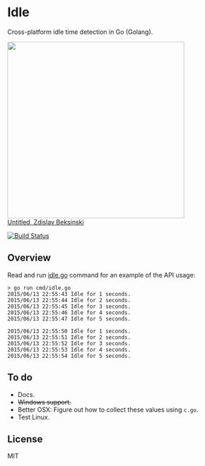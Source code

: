 Idle
=====

Cross-platform idle time detection in Go (Golang).

<img src="https://lh6.googleusercontent.com/-sm9TUtep2xs/T3R7ZCDrJVI/AAAAAAAAAKQ/jaSnMOyRJGw/w856-h1228-no/2_b%2Bdata%2Bnieznana.jpg" height="400"><br>
[Untitled, Zdislav Beksinski](http://www.wikiart.org/en/zdislav-beksinski)

[![Build Status](https://travis-ci.org/lextoumbourou/idle.svg?branch=master)](https://travis-ci.org/lextoumbourou/idle)

Overview
--------

Read and run [idle.go](./cmd/idle.go) command for an example of the API usage:

```
> go run cmd/idle.go
2015/06/13 22:55:43 Idle for 1 seconds.
2015/06/13 22:55:44 Idle for 2 seconds.
2015/06/13 22:55:45 Idle for 3 seconds.
2015/06/13 22:55:46 Idle for 4 seconds.
2015/06/13 22:55:47 Idle for 5 seconds.

2015/06/13 22:55:50 Idle for 1 seconds.
2015/06/13 22:55:51 Idle for 2 seconds.
2015/06/13 22:55:52 Idle for 3 seconds.
2015/06/13 22:55:53 Idle for 4 seconds.
2015/06/13 22:55:54 Idle for 5 seconds.
```

To do
------

* Docs.
* ~~Windows support.~~
* Better OSX: Figure out how to collect these values using ```c.go```.
* Test Linux.

License
-------

MIT
